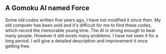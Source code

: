 ## A Gomoku AI named Force

Some old codes written five years ago, I have not modified it since then. 
My old computer has been sold and it's difficult for me to find these codes, which record the memorable young time.
The AI is strong enough to beat many people. However it still exists many problems. I have not seen it for a long period. I will give a detailed description and improvement it once getting free.
